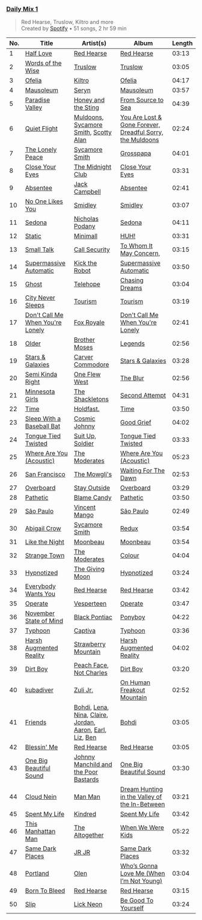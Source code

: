 ### [Daily Mix 1](https://open.spotify.com/playlist/37i9dQZF1E39Gzb56luQni)

> Red Hearse, Truslow, Kiltro and more<br>
> Created by [Spotify](https://open.spotify.com/user/spotify) • 51 songs, 2 hr 59 min

| No. | Title | Artist(s) | Album | Length |
|---|---|---|---|---|
| 1 | [Half Love](https://open.spotify.com/track/48v4OanMw0bPHUDFssBXoD) | [Red Hearse](https://open.spotify.com/artist/2922Q2qAcxb0hRD0LtPcFc) | [Red Hearse](https://open.spotify.com/album/1BrBVH1v92OAzRDijSyhj9) | 03:13 |
| 2 | [Words of the Wise](https://open.spotify.com/track/22EDx3eNzH4U7DMNDli1eC) | [Truslow](https://open.spotify.com/artist/0zBShgJCo19qQZtM0CZxJv) | [Truslow](https://open.spotify.com/album/6x9Bu8rip9E1cItuUJxO1R) | 03:05 |
| 3 | [Ofelia](https://open.spotify.com/track/77P46soeijQDJKYKM0KUec) | [Kiltro](https://open.spotify.com/artist/27CC3tpq7WQR25M03jKTZm) | [Ofelia](https://open.spotify.com/album/0rV5HN6jDqQeA9CcVd4Pjy) | 04:17 |
| 4 | [Mausoleum](https://open.spotify.com/track/0QdEQjRZ1cmJQrsZmtsIma) | [Seryn](https://open.spotify.com/artist/3ldZSv4kK1NQnohM0sjIR0) | [Mausoleum](https://open.spotify.com/album/5aUytvq6n2D5SbPmXWzY2d) | 03:57 |
| 5 | [Paradise Valley](https://open.spotify.com/track/1gdz4lwZIQTnZ6uFrPiPjm) | [Honey and the Sting](https://open.spotify.com/artist/0ug1Ityj2tpfMPtbwPoPVp) | [From Source to Sea](https://open.spotify.com/album/2VEFHjKHLxwRcGOisqh3Uo) | 04:39 |
| 6 | [Quiet Flight](https://open.spotify.com/track/09OZdXJHXgTMJiWbR4ksji) | [Muldoons](https://open.spotify.com/artist/5HCF4Zpwzg8CFPAkNqnbOc), [Sycamore Smith](https://open.spotify.com/artist/0lNlTJ11AM3oznn9oyhuyI), [Scotty Alan](https://open.spotify.com/artist/2okPAMOJSKgVaJJeZjEwi9) | [You Are Lost & Gone Forever, Dreadful Sorry, the Muldoons](https://open.spotify.com/album/1xbEFuYvTlqYzir9V3EzQt) | 02:24 |
| 7 | [The Lonely Peace](https://open.spotify.com/track/775VMW42PdGj86CV5XgK4L) | [Sycamore Smith](https://open.spotify.com/artist/0lNlTJ11AM3oznn9oyhuyI) | [Grosspapa](https://open.spotify.com/album/5o7CFS1ZTE9xwzv2HTIveR) | 04:01 |
| 8 | [Close Your Eyes](https://open.spotify.com/track/2pJWPvB9PE7KW3WGrGaA5D) | [The Midnight Club ](https://open.spotify.com/artist/0zl6rL3UFegaZWiXPdIvSM) | [Close Your Eyes](https://open.spotify.com/album/1SOhVy1bulImIXTyfxA970) | 03:31 |
| 9 | [Absentee](https://open.spotify.com/track/4TTcBKSLK2lvjJaEBJsVoP) | [Jack Campbell](https://open.spotify.com/artist/3jpstJohEQDeP8JHzGyqaC) | [Absentee](https://open.spotify.com/album/0axbvqBOAejn8DgTUcJAp1) | 02:41 |
| 10 | [No One Likes You](https://open.spotify.com/track/5f0ytFeJN6ml0kz12O9pOa) | [Smidley](https://open.spotify.com/artist/4VaBF2UB61CMQ45Xtp6vPc) | [Smidley](https://open.spotify.com/album/4MZpEdLHib2rJGJw8OcRCN) | 03:07 |
| 11 | [Sedona](https://open.spotify.com/track/0JNGesH7O4kZI67POvFEjZ) | [Nicholas Podany](https://open.spotify.com/artist/4e2RfkWcAxTR4UMKDJhTsb) | [Sedona](https://open.spotify.com/album/3WvQJWOdSkcDMKAh1tDNdS) | 04:11 |
| 12 | [Static](https://open.spotify.com/track/1H3IaDdlxNVtnUgVssbFZf) | [Minimall](https://open.spotify.com/artist/5L1kMtZYyA3Sv6JmhbVKNc) | [HUH!](https://open.spotify.com/album/5DphbStttLMWJwfk6UBIje) | 03:31 |
| 13 | [Small Talk](https://open.spotify.com/track/1sX7WFxjLV1f9Gx1d9aqD5) | [Call Security](https://open.spotify.com/artist/1nSiGF7hhPElLzKVv1Sfys) | [To Whom It May Concern,](https://open.spotify.com/album/4uxVSlRaetK0je2Eau15nC) | 03:15 |
| 14 | [Supermassive Automatic](https://open.spotify.com/track/4MCyGRJqGyFwevVJ3rctN6) | [Kick the Robot](https://open.spotify.com/artist/3laW7qGOetV67hZzeLaWtG) | [Supermassive Automatic](https://open.spotify.com/album/7uUV0rN5jvXlDdPkBENrDv) | 03:50 |
| 15 | [Ghost](https://open.spotify.com/track/5r9mL4LoHl9UtVvesaMMX6) | [Telehope](https://open.spotify.com/artist/5cN9JUcmWKhbR3kM2mWIge) | [Chasing Dreams](https://open.spotify.com/album/3j0YAHbDJaIvA5tXacSDgI) | 03:04 |
| 16 | [City Never Sleeps](https://open.spotify.com/track/7c3nx2jjwvHOWtbAJZWrmP) | [Tourism](https://open.spotify.com/artist/0hiq9fZjJWE3dfAigzn9SI) | [Tourism](https://open.spotify.com/album/5o7spxGQR6EBrM1DLSZxxT) | 03:19 |
| 17 | [Don't Call Me When You're Lonely](https://open.spotify.com/track/1RFw3WP9vBrOzUTVyr2wxe) | [Fox Royale](https://open.spotify.com/artist/3FddvE2NYrGSS0g0cMy8om) | [Don't Call Me When You're Lonely](https://open.spotify.com/album/2DIBZnUlC46YhljYkywJuc) | 02:41 |
| 18 | [Older](https://open.spotify.com/track/7ftNgWJVEeA9HTLMaAzA0k) | [Brother Moses](https://open.spotify.com/artist/6PPQbW6B4qlgQbuvjbdQ4V) | [Legends](https://open.spotify.com/album/1LRpkUWt4EzdSGgC94VkEO) | 02:56 |
| 19 | [Stars & Galaxies](https://open.spotify.com/track/04DCTRWJPjW7vE0wAZwseB) | [Carver Commodore](https://open.spotify.com/artist/0JYBvQbg4xyCfKy1S5YGpU) | [Stars & Galaxies](https://open.spotify.com/album/4USlzWutiBdOn7QwrF8ev0) | 03:28 |
| 20 | [Semi Kinda Right](https://open.spotify.com/track/6WBegXRPJduYiiS2jvOe2V) | [One Flew West](https://open.spotify.com/artist/6uLb8ipu4g3Mae4AyQsVdU) | [The Blur](https://open.spotify.com/album/2i1vVSQa3Qs3utMbQvELA5) | 02:56 |
| 21 | [Minnesota Girls](https://open.spotify.com/track/5rBQhNwC1YSn7Zr9MCBVx3) | [The Shackletons](https://open.spotify.com/artist/3cHTb2ZZ9kIZUrAG79nrcH) | [Second Attempt](https://open.spotify.com/album/7Eqwn6XLPgSEZdmjtgiG2d) | 04:31 |
| 22 | [Time](https://open.spotify.com/track/5fAOkmzYAG5Wvc47VIh4yO) | [Holdfast.](https://open.spotify.com/artist/2Swe1eLITXtY5b0xOx8AE8) | [Time](https://open.spotify.com/album/6VxGd66N8sGNwkWYQmqsDl) | 03:50 |
| 23 | [Sleep With a Baseball Bat](https://open.spotify.com/track/6HfUOvYn45SwpaddmuA8oe) | [Cosmic Johnny](https://open.spotify.com/artist/5RL3N9S3sZ2PaNAyQbodos) | [Good Grief](https://open.spotify.com/album/6NGTXopAqcNUeZ3LGCOmNy) | 04:02 |
| 24 | [Tongue Tied Twisted](https://open.spotify.com/track/0nJPxONbsGILkjSVY8wpzB) | [Suit Up, Soldier](https://open.spotify.com/artist/6LnU5mc8E2Bdk92w63cqww) | [Tongue Tied Twisted](https://open.spotify.com/album/1yLiHlnmEo28UU5VQGiAAG) | 03:33 |
| 25 | [Where Are You (Acoustic)](https://open.spotify.com/track/7K2z0cbQ4WaJG4wb2GVuSF) | [The Moderates](https://open.spotify.com/artist/30bcJH5kuHVu6RZckrZfFJ) | [Where Are You (Acoustic)](https://open.spotify.com/album/0lbKxWKkFCuEXzM0CiORuD) | 05:23 |
| 26 | [San Francisco](https://open.spotify.com/track/5RRWirYSE08FPKD6Mx4v0V) | [The Mowgli's](https://open.spotify.com/artist/6AGUQK1EWK6nvN4pLIDQDQ) | [Waiting For The Dawn](https://open.spotify.com/album/1sO3d5N07nqu5CeJTLg7PG) | 02:53 |
| 27 | [Overboard](https://open.spotify.com/track/1UU5XKB9gMQd5lGAFHjYo6) | [Stay Outside](https://open.spotify.com/artist/2ryTEYHBsD0Ks4nytV1wle) | [Overboard](https://open.spotify.com/album/0NGWQlhXnZPGXVvdBhRuX5) | 03:29 |
| 28 | [Pathetic](https://open.spotify.com/track/1xPyMcQJtCcxnPxRs5bo8j) | [Blame Candy](https://open.spotify.com/artist/2MUWgXIFwWkYnhU7iKghib) | [Pathetic](https://open.spotify.com/album/7yv1lLxMec8jGQDJHFOQxy) | 03:50 |
| 29 | [São Paulo](https://open.spotify.com/track/0UveavG8EANhh5v68UHUNK) | [Vincent Mango](https://open.spotify.com/artist/7fUa64UhNpSU0Ohov0i6Q4) | [São Paulo](https://open.spotify.com/album/4kMRMlGFG2nc7yEG5fLUSZ) | 02:49 |
| 30 | [Abigail Crow](https://open.spotify.com/track/2Fl2WyRM6AWsXAbO0Px9jp) | [Sycamore Smith](https://open.spotify.com/artist/0lNlTJ11AM3oznn9oyhuyI) | [Redux](https://open.spotify.com/album/5crHS41oscaDeeQi8VT0o3) | 03:54 |
| 31 | [Like the Night](https://open.spotify.com/track/2tDMiXqnTte9VHpvyndcLd) | [Moonbeau](https://open.spotify.com/artist/14vw9s3wtYCDjRzjAEvrmX) | [Moonbeau](https://open.spotify.com/album/6TN2V73KewtB9SyRdVYK4x) | 03:54 |
| 32 | [Strange Town](https://open.spotify.com/track/3JjmSjijPsu3AWei1adplt) | [The Moderates](https://open.spotify.com/artist/30bcJH5kuHVu6RZckrZfFJ) | [Colour](https://open.spotify.com/album/4ai377DNpe0SuMo5qQcKK5) | 04:04 |
| 33 | [Hypnotized](https://open.spotify.com/track/4qWCmPncSuVb1Gy01vzVb4) | [The Giving Moon](https://open.spotify.com/artist/166duy3vH4MD26JhjhtrcE) | [Hypnotized](https://open.spotify.com/album/2xjHLQ1HmSeHePViNoy0vr) | 03:24 |
| 34 | [Everybody Wants You](https://open.spotify.com/track/4ab0gHfPvYGeF8qNycLNkE) | [Red Hearse](https://open.spotify.com/artist/2922Q2qAcxb0hRD0LtPcFc) | [Red Hearse](https://open.spotify.com/album/1BrBVH1v92OAzRDijSyhj9) | 03:42 |
| 35 | [Operate](https://open.spotify.com/track/2a7s3jxHXNyAim8BuhyRuo) | [Vesperteen](https://open.spotify.com/artist/6hQ1DazQOFXQ1OMMBLbxjI) | [Operate](https://open.spotify.com/album/0N8Kpw035k4cejJjSXJvC7) | 03:47 |
| 36 | [November State of Mind](https://open.spotify.com/track/259vYUoMC5O8wgjrUFmIMX) | [Black Pontiac](https://open.spotify.com/artist/7p24SkpCc94fUK8rPK3JHm) | [Ponyboy](https://open.spotify.com/album/1sIPMVCxWaV1BpA97rpzPO) | 04:22 |
| 37 | [Typhoon](https://open.spotify.com/track/0Oc9TKytGgsbDeWgYOz59s) | [Captiva](https://open.spotify.com/artist/6yKG2IQiDrd3KM79Gcuzug) | [Typhoon](https://open.spotify.com/album/5V5AJuFgLirfDmh14zw9O9) | 03:36 |
| 38 | [Harsh Augmented Reality](https://open.spotify.com/track/1VsVY1ySdH3nVSWnLT5vCf) | [Strawberry Mountain](https://open.spotify.com/artist/6v69fIFhI2VqebXUWcvWU1) | [Harsh Augmented Reality](https://open.spotify.com/album/0RAncxmZJJhL56IH2rFF2a) | 04:02 |
| 39 | [Dirt Boy](https://open.spotify.com/track/0ZSOBxiEQKf48AQPIyeCFN) | [Peach Face](https://open.spotify.com/artist/2DQsjDd3AKFmDQjTB2DsKe), [Not Charles](https://open.spotify.com/artist/6HCax9WhVkWNnOD8ShEDtc) | [Dirt Boy](https://open.spotify.com/album/5CxlQzXZzBm7JPkNrs2bF1) | 03:20 |
| 40 | [kubadiver](https://open.spotify.com/track/5PprnGy98TzP5wlFO9Uip6) | [Zuli Jr.](https://open.spotify.com/artist/01O6qxIrBMxnALWGgrKmJW) | [On Human Freakout Mountain](https://open.spotify.com/album/4cDzX00L50PcIzjItKDl5o) | 02:52 |
| 41 | [Friends](https://open.spotify.com/track/5NWMrzlh7iBMT0PgI54suP) | [Bohdi](https://open.spotify.com/artist/1BdyAzMmvtayz03WAyS9MO), [Lena](https://open.spotify.com/artist/26W72hURh1tSRodfseaMFK), [Nina](https://open.spotify.com/artist/3iKPX9WUq254fpikT4TD6R), [Claire](https://open.spotify.com/artist/0MsEPYXamUc6dbDAIj59Lc), [Jordan](https://open.spotify.com/artist/2ZWJH6PrSHCNpbW0yxC5ty), [Aaron](https://open.spotify.com/artist/5A5AeyMpFRnJ3cPHybItOr), [Earl](https://open.spotify.com/artist/5QcPBsiPf6xgX8P2aXfY0Y), [Liz](https://open.spotify.com/artist/0BG1jRVxXw82O5MSSKnQtM), [Ben](https://open.spotify.com/artist/6Zed75RS5TXkcRSyRh0FGy) | [Bohdi](https://open.spotify.com/album/3iuhydXTU9ceolpLzHr4oF) | 03:05 |
| 42 | [Blessin' Me](https://open.spotify.com/track/0encug7QQRGW2FBLmg5Wu7) | [Red Hearse](https://open.spotify.com/artist/2922Q2qAcxb0hRD0LtPcFc) | [Red Hearse](https://open.spotify.com/album/1BrBVH1v92OAzRDijSyhj9) | 03:05 |
| 43 | [One Big Beautiful Sound](https://open.spotify.com/track/2da9h1pCIMC7VCq8OzugAy) | [Johnny Manchild and the Poor Bastards](https://open.spotify.com/artist/5RZXyiWgZrpxbKfxY4MP0w) | [One Big Beautiful Sound](https://open.spotify.com/album/2srPpMpb88nK7ASbE6P1IW) | 03:30 |
| 44 | [Cloud Nein](https://open.spotify.com/track/4GgXTa76HQkIRxHhed2BMG) | [Man Man](https://open.spotify.com/artist/0zprAu7NrzRehc0Q0Jc7mL) | [Dream Hunting in the Valley of the In-Between](https://open.spotify.com/album/01TxJOynpsZFiAW41xCIbE) | 03:21 |
| 45 | [Spent My Life](https://open.spotify.com/track/2HrsT9eflRVvdu3ZrorjQ6) | [Kindred](https://open.spotify.com/artist/0jkVPZMrqLtlTAaRnXbVeD) | [Spent My Life](https://open.spotify.com/album/40SB2JSR5pt0wVcceD2Ahx) | 03:42 |
| 46 | [This Manhattan Man](https://open.spotify.com/track/0y8qpCRw4D9c0jewkFpG4f) | [The Altogether](https://open.spotify.com/artist/6LipWEhF4zwwRY8hFtCQHc) | [When We Were Kids](https://open.spotify.com/album/1tjK5vNIcMeelEXU94WrUh) | 05:22 |
| 47 | [Same Dark Places](https://open.spotify.com/track/5ee5mbFHo1WAZZTqBs6Hj7) | [JR JR](https://open.spotify.com/artist/3VAxb3UskTNiHAKh4UeOEv) | [Same Dark Places](https://open.spotify.com/album/2K3EExCTnagUD59napCSVD) | 03:32 |
| 48 | [Portland](https://open.spotify.com/track/3TTbhb3ZgAX7a8DL6BWhDe) | [Olen](https://open.spotify.com/artist/0m34JtkojthW5WYugFm0e3) | [Who’s Gonna Love Me (When I’m Not Young)](https://open.spotify.com/album/75cLYF9N4P7YEPkj2U5yTL) | 03:04 |
| 49 | [Born To Bleed](https://open.spotify.com/track/7ngo27B7z2ls2j2SijzR6h) | [Red Hearse](https://open.spotify.com/artist/2922Q2qAcxb0hRD0LtPcFc) | [Red Hearse](https://open.spotify.com/album/1BrBVH1v92OAzRDijSyhj9) | 03:15 |
| 50 | [Slip](https://open.spotify.com/track/5eQ6SdWQvymUuptn1bSdOb) | [Lick Neon](https://open.spotify.com/artist/63b996IKgogAgJoQbIAL2J) | [Be Good To Yourself](https://open.spotify.com/album/2a0cXUoMLyiLMu5oYrInHu) | 03:24 |

